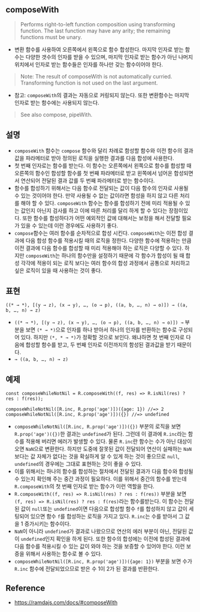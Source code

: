 ## composeWith
> Performs right-to-left function composition using transforming function. The last function may have any arity; the remaining functions must be unary.
- 변환 함수를 사용하여 오른쪽에서 왼쪽으로 함수 합성한다. 마지막 인자로 받는 함수는 다양한 갯수의 인자를 받을 수 있으며, 마지막 인자로 받는 함수가 아닌 나머지 위치에서 인자로 받는 함수들은 인자를 하나만 갖는 함수이어야 한다.
> Note: The result of composeWith is not automatically curried. Transforming function is not used on the last argument.
- 참고: `composeWith`의 결과는 자동으로 커링되지 않는다. 또한 변환함수는 마지막 인자로 받는 함수에는 사용되지 않는다.
> See also compose, pipeWith.

## 설명
- `composeWith` 함수는 `compose` 함수와 달리 차례로 함성할 함수와 이전 함수의 결과값을 파라메터로 받아 정의된 로직을 실행한 결과를 다음 합성에 사용한다.
- 첫 번째 인자로는 함수를 받는다. 이 함수는 오른쪽에서 왼쪽으로 함수를 합성할 때 오른쪽의 함수인 합성할 함수를 첫 번째 파라메터로 받고 왼쪽에서 넘어온 합성되면서 연산되어 전달된 결과 값를 두 번째 파라메터로 받는 함수이다.
- 함수를 합성하기 위해서는 다음 함수로 전달되는 값이 다음 함수의 인자로 사용될 수 있는 것이어야 한다. 만약 사용될 수 없는 값이라면 함성을 하지 않고 다른 처리를 해야 할 수 있다. `composeWith` 함수는  함수를 합성하기 전에 미리 적용될 수 있는 값인지 아닌지 검사를 하고 이에 따른 처리를 달리 하게 할 수 있다는 장점이있다. 또한 함수를 합성하다가 어떤 예외적인 값에 대해서는 보정을 해서 전달할 필요가 있을 수 있는데 이런 경우에도 사용하기 좋다.
- `compose`함수는 여러 함수를 순차적으로 합성 시킨다. `composeWith`는 이전 합성 결과에 다음 합성 함수를 적용시킬 때의 로직을 정한다. 다양한 함수에 적용하는 만큼 이전 결과에 다음 함수를 합성할 때 미리 적용해야 하는 로직은 다양할 수 있다. 하지만 `composeWith`는 하나의 함수만을 설정하기 때문에 각 함수가 합성이 될 때 합성 각각에 적용이 되는 로직 보다는 여러 함수의 합성 과정에서 공통으로 처리하고 싶은 로직이 있을 때 사용하는 것이 좋다.

## 표현
```
((* → *), [(y → z), (x → y), …, (o → p), ((a, b, …, n) → o)]) → ((a, b, …, n) → z)
```
- `((* → *), [(y → z), (x → y), …, (o → p), ((a, b, …, n) → o)]) →` 부분을 보면 `(* → *)`으로 인자를 하나 받아서 하나의 인자를 반환하는 함수로 구성되어 있다. 하지만 `(*, * → *)`가 정확할 것으로 보인다. 왜냐하면 첫 번째 인자로 다음에 합성할 함수를 받고, 두 번째 인자로 이전까지의 함성된 결과값을 받기 때문이다.
- `→ ((a, b, …, n) → z)`

## 예제
```
const composeWhileNotNil = R.composeWith((f, res) => R.isNil(res) ? res : f(res));

composeWhileNotNil([R.inc, R.prop('age')])({age: 1}) //=> 2
composeWhileNotNil([R.inc, R.prop('age')])({}) //=> undefined
```
- `composeWhileNotNil([R.inc, R.prop('age')])({})` 부분의 로직을 보면 `R.prop('age')({})`한 결과는 `undefined`가 된다. 그런데 이 결과에 `R.inc`라는 함수를 적용해 버리면 에러가 발생할 수 있다. 물론 `R.inc`란 함수는 수가 아닌 대상이 오면 `NaN`으로 변환한다. 하지만 도중에 잘못된 값이 전달되어 연산이 실패하는 `NaN`보다는 값 자체가 없다는 것을 확실하게 알 수 있게 하는 것이 좋으므로 `null`, `undefined`의 경우에는 그대로 표현하는 것이 좋을 수 있다.
- 이를 위해서는 하나의 함수를 합성하는 절차에서 전달된 결과가 다음 함수와 합성될 수 있는지 확인해 주는 중간 과정이 필요하다. 이를 위해서 중간의 함수를 받는데 `R.composeWith`의 첫 번째 인자로 받는 함수가 이런 역할을 한다.
- `R.composeWith((f, res) => R.isNil(res) ? res : f(res))` 부분을 보면 `(f, res) => R.isNil(res) ? res : f(res)`라는 함수를받는다. 이 함수는 전달된 값이 `null`또는 `undefined`이면 다음으로 합성할 함수 `f`를 합성하지 않고 값이 세팅되어 있으면 함수 `f`를 합성하는 로직을 가지고 있다. `R.inc`는 수를 받아서 그 값을 1 증가시키는 함수이다.
- `NaN`이 아니라 `undefined`가 결과로 나왔으므로 연산의 에러 부분이 아닌, 전달된 값이 `undefined`인지 확인을 하게 된다. 또한 함수의 합성에는 이전에 합성된 결과에 다음 함수를 적용시킬 수 있는 값이 와야 하는 것을 보증할 수 있어야 한다. 이런 보증을 위해서 사용하는 함수로 볼 수 있다.
- `composeWhileNotNil([R.inc, R.prop('age')])({age: 1})` 부분을 보면 수가 `R.inc` 함수에 전달되었으므로 받은 수 1이 2가 된 결과를 반환한다.

## Reference
- https://ramdajs.com/docs/#composeWith
